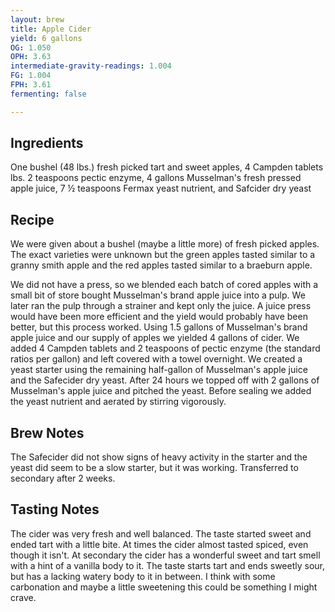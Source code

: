 ```yaml
---
layout: brew
title: Apple Cider
yield: 6 gallons
OG: 1.050
OPH: 3.63
intermediate-gravity-readings: 1.004
FG: 1.004
FPH: 3.61
fermenting: false

---
```


## Ingredients
One bushel (48 lbs.) fresh picked tart and sweet apples, 4 Campden tablets lbs. 2 teaspoons pectic enzyme, 4 gallons Musselman's fresh pressed apple juice, 7 &frac12; teaspoons Fermax yeast nutrient, and Safcider dry yeast

## Recipe
We were given about a bushel (maybe a little more) of fresh picked apples. The exact varieties were unknown but the green apples tasted similar to a granny smith apple and the red apples tasted similar to a braeburn apple.

We did not have a press, so we blended each batch of cored apples with a small bit of store bought Musselman's brand apple juice into a pulp. We later ran the pulp through a strainer and kept only the juice. A juice press would have been more efficient and the yield would probably have been better, but this process worked. Using 1.5 gallons of Musselman's brand apple juice and our supply of apples we yielded 4 gallons of cider. We added 4 Campden tablets and 2 teaspoons of pectic enzyme (the standard ratios per gallon) and left covered with a towel overnight. We created a yeast starter using the remaining half-gallon of Musselman's apple juice and the Safecider dry yeast. After 24 hours we topped off with 2 gallons of Musselman's apple juice and pitched the yeast. Before sealing we added the yeast nutrient and aerated by stirring vigorously. 

## Brew Notes
The Safecider did not show signs of heavy activity in the starter and the yeast did seem to be a slow starter, but it was working. Transferred to secondary after 2 weeks.

## Tasting Notes
The cider was very fresh and well balanced. The taste started sweet and ended tart with a little bite. At times the cider almost tasted spiced, even though it isn't. At secondary the cider has a wonderful sweet and tart smell with a hint of a vanilla body to it. The taste starts tart and ends sweetly sour, but has a lacking watery body to it in between. I think with some carbonation and maybe a little sweetening this could be something I might crave.

